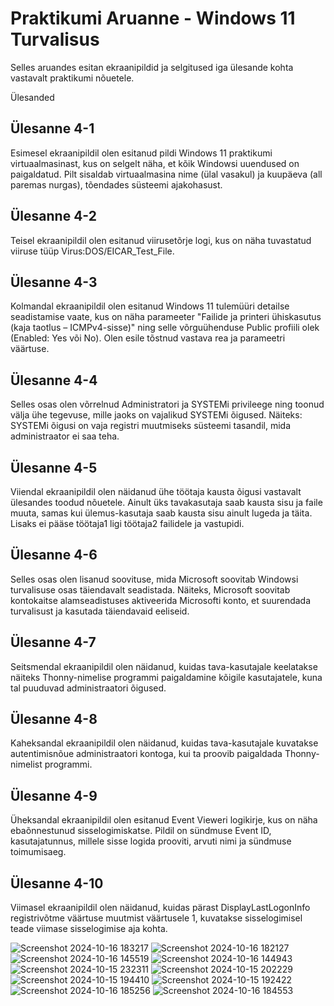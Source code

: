 # Praktikumi Aruanne - Windows 11 Turvalisus
Selles aruandes esitan ekraanipildid ja selgitused iga ülesande kohta vastavalt praktikumi nõuetele.

Ülesanded

## Ülesanne 4-1
Esimesel ekraanipildil olen esitanud pildi Windows 11 praktikumi virtuaalmasinast, kus on selgelt näha, et kõik Windowsi uuendused on paigaldatud. Pilt sisaldab virtuaalmasina nime (ülal vasakul) ja kuupäeva (all paremas nurgas), tõendades süsteemi ajakohasust.

## Ülesanne 4-2
Teisel ekraanipildil olen esitanud viirusetõrje logi, kus on näha tuvastatud viiruse tüüp Virus:DOS/EICAR_Test_File. 

## Ülesanne 4-3
Kolmandal ekraanipildil olen esitanud Windows 11 tulemüüri detailse seadistamise vaate, kus on näha parameeter "Failide ja printeri ühiskasutus (kaja taotlus – ICMPv4-sisse)" ning selle võrguühenduse Public profiili olek (Enabled: Yes või No). Olen esile tõstnud vastava rea ja parameetri väärtuse.

## Ülesanne 4-4
Selles osas olen võrrelnud Administratori ja SYSTEMi privileege ning toonud välja ühe tegevuse, mille jaoks on vajalikud SYSTEMi õigused. Näiteks: SYSTEMi õigusi on vaja registri muutmiseks süsteemi tasandil, mida administraator ei saa teha.

## Ülesanne 4-5
Viiendal ekraanipildil olen näidanud ühe töötaja kausta õigusi vastavalt ülesandes toodud nõuetele. Ainult üks tavakasutaja saab kausta sisu ja faile muuta, samas kui ülemus-kasutaja saab kausta sisu ainult lugeda ja täita. Lisaks ei pääse töötaja1 ligi töötaja2 failidele ja vastupidi.

## Ülesanne 4-6
Selles osas olen lisanud soovituse, mida Microsoft soovitab Windowsi turvalisuse osas täiendavalt seadistada. Näiteks, Microsoft soovitab kontokaitse alamseadistuses aktiveerida Microsofti konto, et suurendada turvalisust ja kasutada täiendavaid eeliseid.

## Ülesanne 4-7
Seitsmendal ekraanipildil olen näidanud, kuidas tava-kasutajale keelatakse näiteks Thonny-nimelise programmi paigaldamine kõigile kasutajatele, kuna tal puuduvad administraatori õigused.

## Ülesanne 4-8
Kaheksandal ekraanipildil olen näidanud, kuidas tava-kasutajale kuvatakse autentimisnõue administraatori kontoga, kui ta proovib paigaldada Thonny-nimelist programmi.

## Ülesanne 4-9
Üheksandal ekraanipildil olen esitanud Event Vieweri logikirje, kus on näha ebaõnnestunud sisselogimiskatse. Pildil on sündmuse Event ID, kasutajatunnus, millele sisse logida prooviti, arvuti nimi ja sündmuse toimumisaeg.

## Ülesanne 4-10
Viimasel ekraanipildil olen näidanud, kuidas pärast DisplayLastLogonInfo registrivõtme väärtuse muutmist väärtusele 1, kuvatakse sisselogimisel teade viimase sisselogimise aja kohta.



![Screenshot 2024-10-16 183217](https://github.com/user-attachments/assets/28cdae44-c779-4bb1-bacd-8e9a8a3f7bc5)
![Screenshot 2024-10-16 182127](https://github.com/user-attachments/assets/6f4e43c4-1aca-4602-8f8f-d2963ebb84c8)
![Screenshot 2024-10-16 145519](https://github.com/user-attachments/assets/053aa86b-efce-446c-8727-23330895aedf)
![Screenshot 2024-10-16 144943](https://github.com/user-attachments/assets/a3c72ca0-1a85-4d59-96be-3af708d54d7d)
![Screenshot 2024-10-15 232311](https://github.com/user-attachments/assets/b8fb0410-8620-4c66-a0f3-8ef57346f1cf)
![Screenshot 2024-10-15 202229](https://github.com/user-attachments/assets/cdf75d1d-ca8e-4b7a-bec3-e07e467be6fa)
![Screenshot 2024-10-15 194410](https://github.com/user-attachments/assets/54e217ef-e913-4292-a0b5-07d2a40cd62b)
![Screenshot 2024-10-15 192422](https://github.com/user-attachments/assets/f54f867e-dd53-450c-949b-f48cd68c6aef)
![Screenshot 2024-10-16 185256](https://github.com/user-attachments/assets/e7d251fb-9ed7-419c-9c53-43569984f0b0)
![Screenshot 2024-10-16 184553](https://github.com/user-attachments/assets/b4a16913-8816-42fb-a4cf-2ea7d45f02aa)
